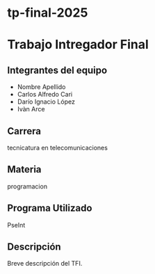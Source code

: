 # tp-final-2025
# Trabajo Intregador Final
## Integrantes del equipo
- Nombre Apellido
-  Carlos Alfredo Cari
- Darío Ignacio López
- Ivàn Arce
## Carrera
tecnicatura en telecomunicaciones
## Materia
programacion
## Programa Utilizado
PseInt
## Descripción
Breve descripción del TFI.
